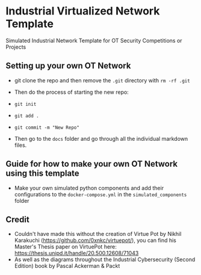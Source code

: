 # Industrial Virtualized Network Template
Simulated Industrial Network Template for OT Security Competitions or Projects


## Setting up your own OT Network
- git clone the repo and then remove the `.git` directory with `rm -rf .git`
- Then do the process of starting the new repo:
-  `git init`
-  `git add .`
-  `git commit -m "New Repo"`

- Then go to the `docs` folder and go through all the individual markdown files.



## Guide for how to make your own OT Network using this template
- Make your own simulated python components and add their configurations to the `docker-compose.yml` in the `simulated_components` folder



## Credit
- Couldn't have made this without the creation of Virtue Pot by Nikhil Karakuchi (https://github.com/0xnkc/virtuepot/), you can find his Master's Thesis paper on VirtuePot here: https://thesis.unipd.it/handle/20.500.12608/71043
- As well as the diagrams throughout the Industrial Cybersecurity (Second Edition) book by Pascal Ackerman & Packt
